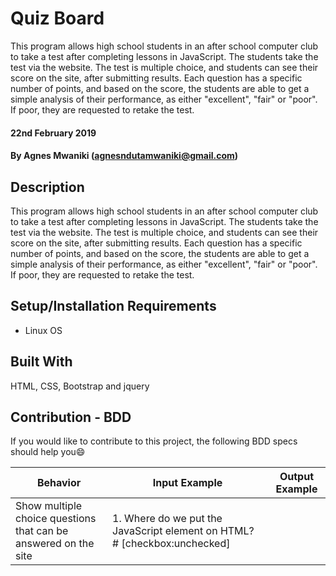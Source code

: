 # Quiz Board
This program allows high school students in an after school computer club to take a test after completing lessons in JavaScript. The students take the test via the website. The test is multiple choice, and students can see their score on the site, after submitting results. Each question has a specific number of points, and based on the score, the students are able to get a simple analysis of their performance, as either "excellent", "fair" or "poor". If poor, they are requested to retake the test.

#### 22nd February 2019
#### By Agnes Mwaniki (agnesndutamwaniki@gmail.com)

## Description
This program allows high school students in an after school computer club to take a test after completing lessons in JavaScript. The students take the test via the website. The test is multiple choice, and students can see their score on the site, after submitting results. Each question has a specific number of points, and based on the score, the students are able to get a simple analysis of their performance, as either "excellent", "fair" or "poor". If poor, they are requested to retake the test.

## Setup/Installation Requirements
* Linux OS

## Built With
HTML, CSS, Bootstrap and jquery

## Contribution - BDD
If you would like to contribute to this project, the following BDD specs should help you:smile:

Behavior                                                                                       |  Input Example                                                                                                             | Output Example
-----------------------------------------------------------------------------------------------|----------------------------------------------------------------------------------------------------------------------------|----------
Show multiple choice questions that can be answered on the site                                | 1. Where do we put the JavaScript element on HTML? # [checkbox:unchecked] <script> # [checkbox:unchecked] <js>             | 1. Where do we put the JavaScript element on HTML? # [checkbox:checked] <script> # [checkbox:unchecked] <js>
Show the points assigned to each question                                                      | 1. Where do we put the JavaScript element on HTML? # [checkbox:unchecked] <script> # [checkbox:unchecked] <js> (3 points)  | 1. Where do we put the JavaScript element on HTML? # [checkbox:checked] <script> # [checkbox:unchecked] <js>
Allow the user to select the correct answer on the web page                                    | 1. Where do we put the JavaScript element on HTML? # [checkbox:unchecked] <script> # [checkbox:unchecked] <js> (3 points)  | 1. Where do we put the JavaScript element on HTML? # [checkbox:checked] <script> # [checkbox:unchecked] <js>
Allow the user to submit the correct answers on the web page after they are done with the quiz | submit button: [>> SUBMIT <<]                                                                                              | submit button: [>> SUBMIT <<] 
Show the user score after they are done submitting the quiz answers                            | submit button: [>> SUBMIT <<]                                                                                              | "Your Score is 80%, excellent"




## License
Detailed license information can be found here: <a href="LICENSE.md"</a>Copyright (c) 2019 ** Agnes Mwaniki **

